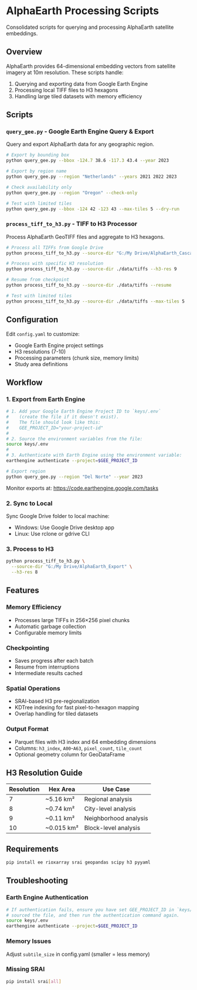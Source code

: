 # AlphaEarth Processing Scripts

Consolidated scripts for querying and processing AlphaEarth satellite embeddings.

## Overview

AlphaEarth provides 64-dimensional embedding vectors from satellite imagery at 10m resolution. These scripts handle:
1. Querying and exporting data from Google Earth Engine
2. Processing local TIFF files to H3 hexagons
3. Handling large tiled datasets with memory efficiency

## Scripts

### `query_gee.py` - Google Earth Engine Query & Export

Query and export AlphaEarth data for any geographic region.

```bash
# Export by bounding box
python query_gee.py --bbox -124.7 38.6 -117.3 43.4 --year 2023

# Export by region name
python query_gee.py --region "Netherlands" --years 2021 2022 2023

# Check availability only
python query_gee.py --region "Oregon" --check-only

# Test with limited tiles
python query_gee.py --bbox -124 42 -123 43 --max-tiles 5 --dry-run
```

### `process_tiff_to_h3.py` - TIFF to H3 Processor

Process AlphaEarth GeoTIFF files and aggregate to H3 hexagons.

```bash
# Process all TIFFs from Google Drive
python process_tiff_to_h3.py --source-dir "G:/My Drive/AlphaEarth_Cascadia"

# Process with specific H3 resolution
python process_tiff_to_h3.py --source-dir ./data/tiffs --h3-res 9

# Resume from checkpoint
python process_tiff_to_h3.py --source-dir ./data/tiffs --resume

# Test with limited tiles
python process_tiff_to_h3.py --source-dir ./data/tiffs --max-tiles 5
```

## Configuration

Edit `config.yaml` to customize:
- Google Earth Engine project settings
- H3 resolutions (7-10)
- Processing parameters (chunk size, memory limits)
- Study area definitions

## Workflow

### 1. Export from Earth Engine
```bash
# 1. Add your Google Earth Engine Project ID to `keys/.env`
#    (create the file if it doesn't exist).
#    The file should look like this:
#    GEE_PROJECT_ID="your-project-id"
#
# 2. Source the environment variables from the file:
source keys/.env
#
# 3. Authenticate with Earth Engine using the environment variable:
earthengine authenticate --project=$GEE_PROJECT_ID

# Export region
python query_gee.py --region "Del Norte" --year 2023
```

Monitor exports at: https://code.earthengine.google.com/tasks

### 2. Sync to Local
Sync Google Drive folder to local machine:
- Windows: Use Google Drive desktop app
- Linux: Use rclone or gdrive CLI

### 3. Process to H3
```bash
python process_tiff_to_h3.py \
  --source-dir "G:/My Drive/AlphaEarth_Export" \
  --h3-res 8
```

## Features

### Memory Efficiency
- Processes large TIFFs in 256×256 pixel chunks
- Automatic garbage collection
- Configurable memory limits

### Checkpointing
- Saves progress after each batch
- Resume from interruptions
- Intermediate results cached

### Spatial Operations
- SRAI-based H3 pre-regionalization
- KDTree indexing for fast pixel-to-hexagon mapping
- Overlap handling for tiled datasets

### Output Format
- Parquet files with H3 index and 64 embedding dimensions
- Columns: `h3_index`, `A00`-`A63`, `pixel_count`, `tile_count`
- Optional geometry column for GeoDataFrame

## H3 Resolution Guide

| Resolution | Hex Area | Use Case |
|------------|----------|----------|
| 7 | ~5.16 km² | Regional analysis |
| 8 | ~0.74 km² | City-level analysis |
| 9 | ~0.11 km² | Neighborhood analysis |
| 10 | ~0.015 km² | Block-level analysis |

## Requirements

```bash
pip install ee rioxarray srai geopandas scipy h3 pyyaml
```

## Troubleshooting

### Earth Engine Authentication
```bash
# If authentication fails, ensure you have set GEE_PROJECT_ID in `keys/.env`,
# sourced the file, and then run the authentication command again.
source keys/.env
earthengine authenticate --project=$GEE_PROJECT_ID
```

### Memory Issues
Adjust `subtile_size` in config.yaml (smaller = less memory)

### Missing SRAI
```bash
pip install srai[all]
```
